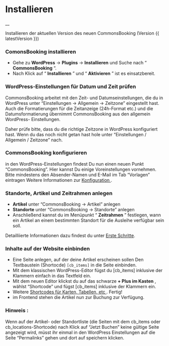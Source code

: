 #  Installieren

__

Installieren der aktuellen Version des neuen CommonsBooking (Version {{ latestVersion }})

###  ComonsBooking installieren

  * Gehe zu **WordPress** -> **Plugins** -> **Installieren** und Suche nach “ **CommonsBooking** “.
  * Nach Klick auf “ **Installieren** ” und “ **Aktivieren** ” ist es einsatzbereit.

###  WordPress-Einstellungen für Datum und Zeit prüfen

CommonsBooking arbeitet mit den Zeit- und Datumseinstellungen, die du in
WordPress unter “Einstellungen -> Allgemein -> Zeitzone” eingestellt hast.
Auch die Formatierungen für die Zeitanzeige (24h-Format etc.) und die
Datumsformatierung übernimmt CommonsBooking aus den allgemein WordPress-
Einstellungen.

Daher prüfe bitte, dass du die richtige Zeitzone in WordPress konfiguriert
hast. Wenn du das noch nicht getan hast hole unter “Einstellungen / Allgemein
/ Zeitzone” nach.

###  CommonsBooking konfigurieren

in den WordPress-Einstellungen findest Du nun einen neuen Punkt
“CommonsBooking”. Hier kannst Du einige Voreinstellungen vornehmen.  Bitte
mindestens den Absender-Namen und E-Mail im Tab “Vorlagen” eintragen  Weitere
Informationen zur [ Konfiguration ](/dokumentation/einstellungen-2/) .

###  Standorte, Artikel und Zeitrahmen anlegen

  * **Artikel** unter “CommonsBooking -> Artikel” anlegen
  * **Standorte** unter “CommonsBooking -> Standorte” anlegen
  * Anschließend kannst du im Menüpunkt “ **Zeitrahmen** ” festlegen, wann ein Artikel an einem bestimmten Standort für die Ausleihe verfügbar sein soll.

Detailliierte Informationen dazu findest du unter [Erste Schritte](/dokumentation/erste-schritte/).

###  Inhalte auf der Website einbinden

  * Eine Seite anlegen, auf der deine Artikel erscheinen sollen Den Textbaustein (Shortocde) ` [cb_items] ` in die Seite einbinden.
  * Mit dem klassischen WordPress-Editor fügst du [cb_items] inklusive der Klammern einfach in das Textfeld ein.
  * Mit dem neuen Editor klickst du auf das schwarze **\+ Plus im Kasten** , wählst “Shortcode” und fügst [cb_items] inklusive der Klammern ein.
  * Weitere [ Shortcodes für Karten, Tabellen, etc ](/dokumentation/einstellungen/shortcodes) . Fertig!
  * im Frontend stehen die Artikel nun zur Buchung zur Verfügung.

###  **Hinweis** :

Wenn auf der Artikel- oder Standortliste (die Seiten mit dem cb_items oder
cb_locations-Shortcode) nach Klick auf “Jetzt Buchen” keine gültige Seite
angezeigt wird, müsst ihr einmal in den WordPress Einstellungen auf die Seite
“Permalinks” gehen und dort auf speichern klicken.

